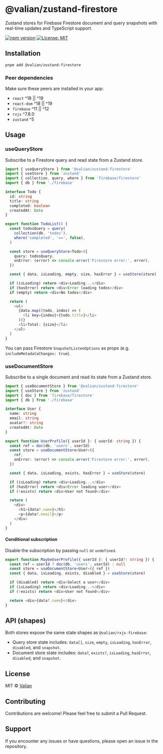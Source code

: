 # @valian/zustand-firestore

Zustand stores for Firebase Firestore document and query snapshots with real-time updates and TypeScript support.

[![npm version](https://badge.fury.io/js/@valian%2Fzustand-firestore.svg)](https://badge.fury.io/js/@valian%2Fzustand-firestore)
[![License: MIT](https://img.shields.io/badge/License-MIT-yellow.svg)](https://opensource.org/licenses/MIT)

## Installation

```bash
pnpm add @valian/zustand-firestore
```

### Peer dependencies

Make sure these peers are installed in your app:

- `react` ^18 || ^19
- `react-dom` ^18 || ^19
- `firebase` ^11 || ^12
- `rxjs` ^7.8.0
- `zustand` ^5

## Usage

### useQueryStore

Subscribe to a Firestore query and read state from a Zustand store.

```typescript
import { useQueryStore } from '@valian/zustand-firestore'
import { useStore } from 'zustand'
import { collection, query, where } from 'firebase/firestore'
import { db } from './firebase'

interface Todo {
  id: string
  title: string
  completed: boolean
  createdAt: Date
}

export function TodoList() {
  const todosQuery = query(
    collection(db, 'todos'),
    where('completed', '==', false),
  )

  const store = useQueryStore<Todo>({
    query: todosQuery,
    onError: (error) => console.error('Firestore error:', error),
  })

  const { data, isLoading, empty, size, hasError } = useStore(store)

  if (isLoading) return <div>Loading...</div>
  if (hasError) return <div>Error loading todos</div>
  if (empty) return <div>No todos</div>

  return (
    <ul>
      {data.map((todo, index) => (
        <li key={index}>{todo.title}</li>
      ))}
      <li>Total: {size}</li>
    </ul>
  )
}
```

You can pass Firestore `SnapshotListenOptions` as props (e.g. `includeMetadataChanges: true`).

### useDocumentStore

Subscribe to a single document and read its state from a Zustand store.

```typescript
import { useDocumentStore } from '@valian/zustand-firestore'
import { useStore } from 'zustand'
import { doc } from 'firebase/firestore'
import { db } from './firebase'

interface User {
  name: string
  email: string
  avatar?: string
  createdAt: Date
}

export function UserProfile({ userId }: { userId: string }) {
  const ref = doc(db, 'users', userId)
  const store = useDocumentStore<User>({
    ref,
    onError: (error) => console.error('Firestore error:', error),
  })

  const { data, isLoading, exists, hasError } = useStore(store)

  if (isLoading) return <div>Loading...</div>
  if (hasError) return <div>Error loading user</div>
  if (!exists) return <div>User not found</div>

  return (
    <div>
      <h1>{data?.name}</h1>
      <p>{data?.email}</p>
    </div>
  )
}
```

#### Conditional subscription

Disable the subscription by passing `null` or `undefined`.

```typescript
export function MaybeUserProfile({ userId }: { userId?: string }) {
  const ref = userId ? doc(db, 'users', userId) : null
  const store = useDocumentStore<User>({ ref })
  const { data, isLoading, exists, disabled } = useStore(store)

  if (disabled) return <div>Select a user</div>
  if (isLoading) return <div>Loading...</div>
  if (!exists) return <div>User not found</div>

  return <div>{data?.name}</div>
}
```

## API (shapes)

Both stores expose the same state shapes as `@valian/rxjs-firebase`:

- Query store state includes: `data[]`, `size`, `empty`, `isLoading`, `hasError`, `disabled`, and `snapshot`.
- Document store state includes: `data?`, `exists?`, `isLoading`, `hasError`, `disabled`, and `snapshot`.

## License

MIT © [Valian](https://valian.ca)

## Contributing

Contributions are welcome! Please feel free to submit a Pull Request.

## Support

If you encounter any issues or have questions, please open an issue in the repository.
